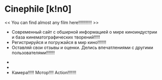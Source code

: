 # Сinephile [k!n0]
<< You can find almost any film here!!!!!!!!!!! >>

- Современный сайт с обширной информацией о мире киноиндустрии и база кинематографических творений!!!!!
- Регистрируйся и погружайся в мир кино!!!!!!!
- Оставляй свои отзывы и оценки. Делись впечатлениями с другими пользователями!!!!!!!
*
*
* Камера!!!!! Мотор!!!! Action!!!!!!!
